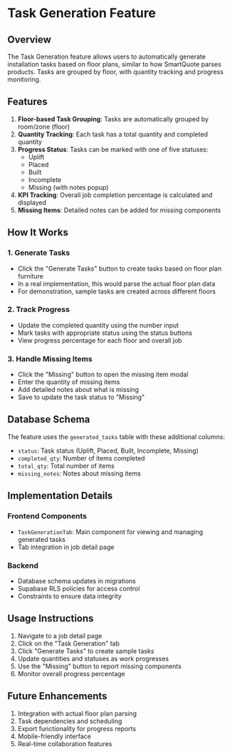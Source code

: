 # Task Generation Feature

## Overview

The Task Generation feature allows users to automatically generate installation tasks based on floor plans, similar to how SmartQuote parses products. Tasks are grouped by floor, with quantity tracking and progress monitoring.

## Features

1. **Floor-based Task Grouping**: Tasks are automatically grouped by room/zone (floor)
2. **Quantity Tracking**: Each task has a total quantity and completed quantity
3. **Progress Status**: Tasks can be marked with one of five statuses:
   - Uplift
   - Placed
   - Built
   - Incomplete
   - Missing (with notes popup)
4. **KPI Tracking**: Overall job completion percentage is calculated and displayed
5. **Missing Items**: Detailed notes can be added for missing components

## How It Works

### 1. Generate Tasks
- Click the "Generate Tasks" button to create tasks based on floor plan furniture
- In a real implementation, this would parse the actual floor plan data
- For demonstration, sample tasks are created across different floors

### 2. Track Progress
- Update the completed quantity using the number input
- Mark tasks with appropriate status using the status buttons
- View progress percentage for each floor and overall job

### 3. Handle Missing Items
- Click the "Missing" button to open the missing item modal
- Enter the quantity of missing items
- Add detailed notes about what is missing
- Save to update the task status to "Missing"

## Database Schema

The feature uses the `generated_tasks` table with these additional columns:

- `status`: Task status (Uplift, Placed, Built, Incomplete, Missing)
- `completed_qty`: Number of items completed
- `total_qty`: Total number of items
- `missing_notes`: Notes about missing items

## Implementation Details

### Frontend Components
- `TaskGenerationTab`: Main component for viewing and managing generated tasks
- Tab integration in job detail page

### Backend
- Database schema updates in migrations
- Supabase RLS policies for access control
- Constraints to ensure data integrity

## Usage Instructions

1. Navigate to a job detail page
2. Click on the "Task Generation" tab
3. Click "Generate Tasks" to create sample tasks
4. Update quantities and statuses as work progresses
5. Use the "Missing" button to report missing components
6. Monitor overall progress percentage

## Future Enhancements

1. Integration with actual floor plan parsing
2. Task dependencies and scheduling
3. Export functionality for progress reports
4. Mobile-friendly interface
5. Real-time collaboration features